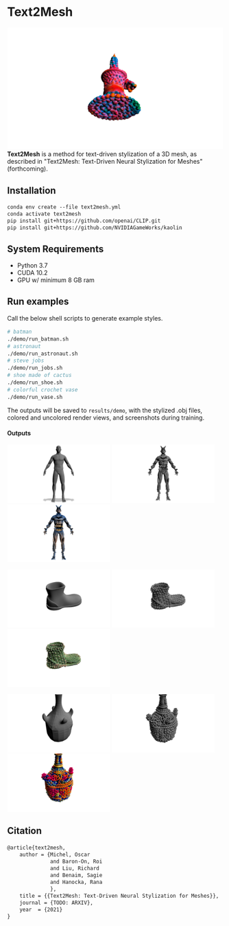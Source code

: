 # Text2Mesh
![crochet candle](images/candle.gif)
**Text2Mesh** is a method for text-driven stylization of a 3D mesh, as described in "Text2Mesh: Text-Driven Neural Stylization for Meshes" (forthcoming).

## Installation
```
conda env create --file text2mesh.yml
conda activate text2mesh
pip install git+https://github.com/openai/CLIP.git
pip install git+https://github.com/NVIDIAGameWorks/kaolin
```

## System Requirements
- Python 3.7
- CUDA 10.2
- GPU w/ minimum 8 GB ram

## Run examples
Call the below shell scripts to generate example styles. 
```bash
# batman 
./demo/run_batman.sh
# astronaut 
./demo/run_astronaut.sh
# steve jobs 
./demo/run_jobs.sh
# shoe made of cactus 
./demo/run_shoe.sh
# colorful crochet vase 
./demo/run_vase.sh
```
The outputs will be saved to `results/demo`, with the stylized .obj files, colored and uncolored render views, and screenshots during training.

#### Outputs
<p float="center">
<img alt="person" height="135" src="images/person.png" width="240"/>
<img alt="batman geometry" height="135" src="images/batman_init.png" width="240"/>
<img alt="batman style" height="135" src="images/batman_final.png" width="240"/>
</p>

<p float="center">
<img alt="shoe" height="135" src="images/shoe.png" width="240"/>
<img alt="shoe geometry" height="135" src="images/shoe_init.png" width="240"/>
<img alt="shoe style" height="135" src="images/shoe_final.png" width="240"/>
</p>

<p float="center">
<img alt="vase" height="135" src="images/vase.png" width="240"/>
<img alt="vase geometry" height="135" src="images/vase_init.png" width="240"/>
<img alt="vase style" height="135" src="images/vase_final.png" width="240"/>
</p>

## Citation
```
@article{text2mesh,
    author = {Michel, Oscar
              and Baron-On, Roi
              and Liu, Richard
              and Benaim, Sagie
              and Hanocka, Rana
              },
    title = {{Text2Mesh: Text-Driven Neural Stylization for Meshes}},
    journal = {TODO: ARXIV},
    year  = {2021}
}
```